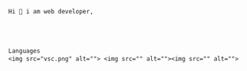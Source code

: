 
    Hi 👋 i am web developer,  
    



    Languages
    <img src="vsc.png" alt=""> <img src="" alt=""><img src="" alt="">
